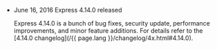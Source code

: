 <ul>
  <li>
    <p class="announcement-title"><time datetime="2016-06-16 19:00">June 16, 2016</time> Express 4.14.0 released</p>
    <p markdown="1">
    Express 4.14.0 is a bunch of bug fixes, security update, performance improvements, and minor feature additions. For details refer to the [4.14.0 changelog](/{{ page.lang }}/changelog/4x.html#4.14.0).
    </p>
  </li>
</ul>
